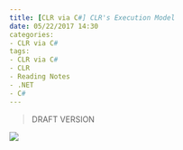 ```yaml
---
title: [CLR via C#] CLR's Execution Model
date: 05/22/2017 14:30
categories:
- CLR via C#
tags:
- CLR via C#
- CLR
- Reading Notes
- .NET
- C#
---
```


> DRAFT VERSION


![](/uploads/clr-via-cs-01-clr-execution-model.svg)

